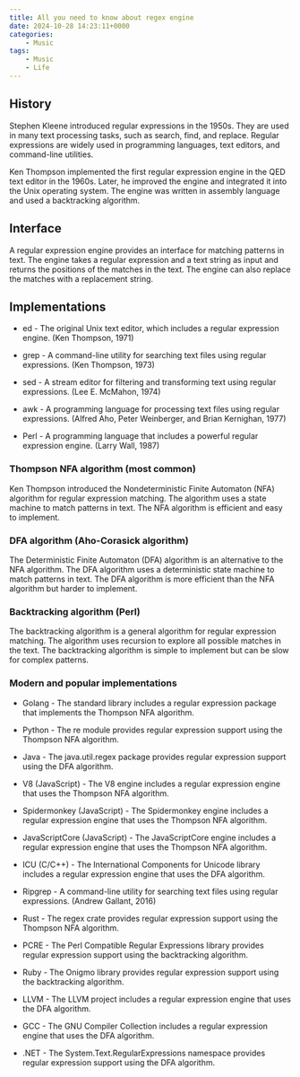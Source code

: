 ```yaml
---
title: All you need to know about regex engine
date: 2024-10-28 14:23:11+0000
categories:
    - Music
tags:
    - Music
    - Life
---
```


## History

Stephen Kleene introduced regular expressions in the 1950s. They are used in many text processing tasks, such as search, find, and replace. Regular expressions are widely used in programming languages, text editors, and command-line utilities.

Ken Thompson implemented the first regular expression engine in the QED text editor in the 1960s. Later, he improved the engine and integrated it into the Unix operating system. The engine was written in assembly language and used a backtracking algorithm.

## Interface

A regular expression engine provides an interface for matching patterns in text. The engine takes a regular expression and a text string as input and returns the positions of the matches in the text. The engine can also replace the matches with a replacement string.


## Implementations

- ed - The original Unix text editor, which includes a regular expression engine. (Ken Thompson, 1971)

- grep - A command-line utility for searching text files using regular expressions. (Ken Thompson, 1973)

- sed - A stream editor for filtering and transforming text using regular expressions. (Lee E. McMahon, 1974)

- awk - A programming language for processing text files using regular expressions. (Alfred Aho, Peter Weinberger, and Brian Kernighan, 1977)

- Perl - A programming language that includes a powerful regular expression engine. (Larry Wall, 1987)

### Thompson NFA algorithm (most common)

Ken Thompson introduced the Nondeterministic Finite Automaton (NFA) algorithm for regular expression matching. The algorithm uses a state machine to match patterns in text. The NFA algorithm is efficient and easy to implement.

### DFA algorithm (Aho-Corasick algorithm)

The Deterministic Finite Automaton (DFA) algorithm is an alternative to the NFA algorithm. The DFA algorithm uses a deterministic state machine to match patterns in text. The DFA algorithm is more efficient than the NFA algorithm but harder to implement.

### Backtracking algorithm (Perl)

The backtracking algorithm is a general algorithm for regular expression matching. The algorithm uses recursion to explore all possible matches in the text. The backtracking algorithm is simple to implement but can be slow for complex patterns.

### Modern and popular implementations

- Golang - The standard library includes a regular expression package that implements the Thompson NFA algorithm.

- Python - The re module provides regular expression support using the Thompson NFA algorithm.

- Java - The java.util.regex package provides regular expression support using the DFA algorithm.

- V8 (JavaScript) - The V8 engine includes a regular expression engine that uses the Thompson NFA algorithm.

- Spidermonkey (JavaScript) - The Spidermonkey engine includes a regular expression engine that uses the Thompson NFA algorithm.

- JavaScriptCore (JavaScript) - The JavaScriptCore engine includes a regular expression engine that uses the Thompson NFA algorithm.

- ICU (C/C++) - The International Components for Unicode library includes a regular expression engine that uses the DFA algorithm.

- Ripgrep - A command-line utility for searching text files using regular expressions. (Andrew Gallant, 2016)

- Rust - The regex crate provides regular expression support using the Thompson NFA algorithm.

- PCRE - The Perl Compatible Regular Expressions library provides regular expression support using the backtracking algorithm.

- Ruby - The Onigmo library provides regular expression support using the backtracking algorithm.

- LLVM - The LLVM project includes a regular expression engine that uses the DFA algorithm.

- GCC - The GNU Compiler Collection includes a regular expression engine that uses the DFA algorithm.

- .NET - The System.Text.RegularExpressions namespace provides regular expression support using the DFA algorithm.
